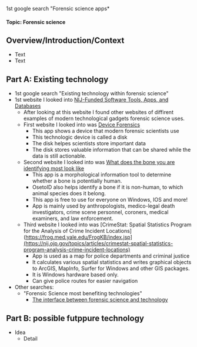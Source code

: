 1st google search "Forensic science apps*
#### Topic: **Forensic science**


## Overview/Introduction/Context
* Text
* Text

## Part A: Existing technology
* 1st google search "Existing technology within forensic science"
* 1st website I looked into [NIJ-Funded Software Tools, Apps, and Databases](https://nij.ojp.gov/library/nij-funded-software-tools-apps-and-databases)
  * After looking at this website I found other websites of diffirent examples of modern technological gadgets forensic science uses.
  * First website I looked into was [Device
Forensics](https://www.grierforensics.com/capabilities/device-forensics/)
      * This app shows a device that modern forensic scientists use
      * This technologic device is called a disk
      * The disk helpes scientists store important data
      * The disk stores valuable information that can be shared while the data is still actionable.
  * Second website I looked into was [What does the bone you are identifying most look like](https://boneidentification.com/about/)
      * This app is a morphological information tool to determine whether a bone is potentially human.
      * OsetoID also helps identify a bone if it is non-human, to which animal species does it belong.
      * This app is free to use for everyone on Windows, IOS and more!
      * App is mainly used by anthropologists, medico-legal death investigators, crime scene personnel, coroners, medical examiners, and law enforcement.
  * Third website I looked into was [CrimeStat: Spatial Statistics Program for the Analysis of Crime Incident Locations](https://frog.med.yale.edu/FrogKB/index.jsp](https://nij.ojp.gov/topics/articles/crimestat-spatial-statistics-program-analysis-crime-incident-locations)
     * App is used as a map for police departments and criminal justice
     * It calculates various spatial statistics and writes graphical objects to ArcGIS, MapInfo, Surfer for Windows and other GIS packages.
     * It is Windows hardware based only.
     * Can give police routes for easier navigation
* Other searches:
  * "Forensic Science most benefiting technologies"
    * [The interface between forensic science and technology](https://pmc.ncbi.nlm.nih.gov/articles/PMC4581008/)
## Part B: possible futppure technology
* Idea
  * Detail
